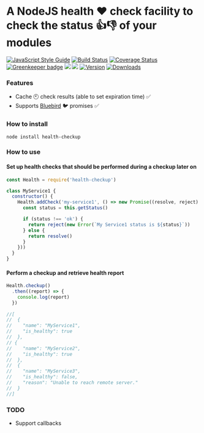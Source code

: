 # A NodeJS health :heart: check facility to check the status :+1::-1: of your modules

[![JavaScript Style Guide](https://img.shields.io/badge/code%20style-standard-brightgreen.svg)](http://standardjs.com/)
[![Build Status](https://travis-ci.org/hfreire/health-checkup.svg?branch=master)](https://travis-ci.org/hfreire/health-checkup)
[![Coverage Status](https://coveralls.io/repos/github/hfreire/health-checkup/badge.svg?branch=master)](https://coveralls.io/github/hfreire/health-checkup?branch=master)
[![Greenkeeper badge](https://badges.greenkeeper.io/hfreire/health-checkup.svg)](https://greenkeeper.io/)
[![](https://img.shields.io/github/release/hfreire/health-checkup.svg)](https://github.com/hfreire/health-checkup/releases)
[![](https://img.shields.io/badge/license-MIT-blue.svg)](LICENSE)
[![Version](https://img.shields.io/npm/v/health-checkup.svg)](https://www.npmjs.com/package/health-checkup)
[![Downloads](https://img.shields.io/npm/dt/health-checkup.svg)](https://www.npmjs.com/package/health-checkup) 

### Features
* Cache :clock10: check results (able to set expiration time) :white_check_mark:
* Supports [Bluebird](https://github.com/petkaantonov/bluebird) :bird: promises :white_check_mark:

### How to install
```
node install health-checkup
```

### How to use
#### Set up health checks that should be performed during a checkup later on
```javascript
const Health = require('health-checkup')

class MyService1 {
  constructor() {
    Health.addCheck('my-service1', () => new Promise((resolve, reject) => {
      const status = this.getStatus()

      if (status !== 'ok') {
        return reject(new Error(`My Service1 status is ${status}`))
      } else {
        return resolve()
      }
    }))
  }
}
```

#### Perform a checkup and retrieve health report
```javascript
Health.checkup()
  .then((report) => {
    console.log(report)
  })
  
//[
//  {
//    "name": "MyService1",
//    "is_healthy": true
//  },
// {
//    "name": "MyService2",
//    "is_healthy": true
//  },
//  {
//    "name": "MyService3",
//    "is_healthy": false,
//    "reason": "Unable to reach remote server."
//  }
//]  
```

### TODO
* Support callbacks

